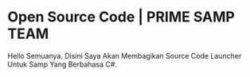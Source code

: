 # Open Source Code | PRIME SAMP TEAM
Hello Semuanya. Disini Saya Akan Membagikan Source Code Launcher Untuk Samp Yang Berbahasa C#.
